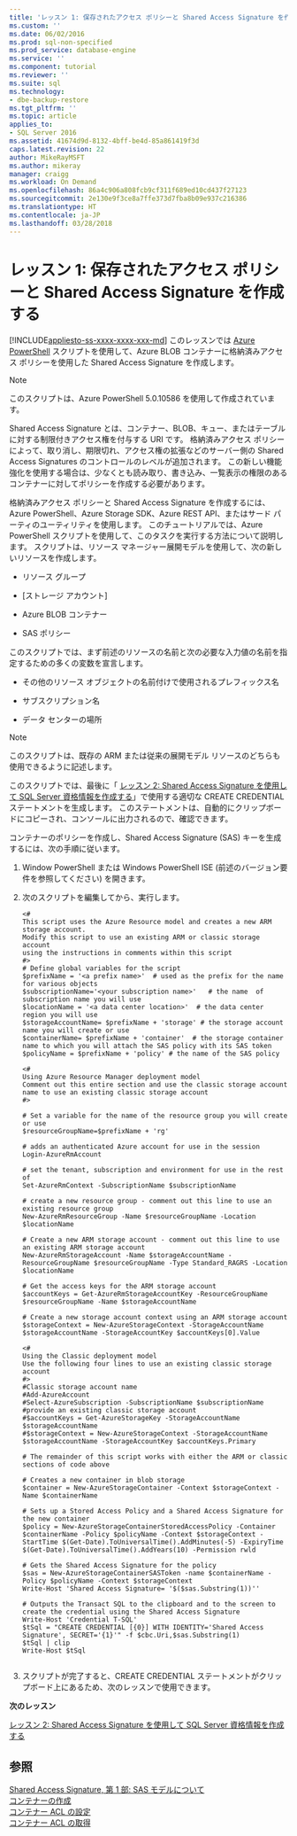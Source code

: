 ```yaml
---
title: 'レッスン 1: 保存されたアクセス ポリシーと Shared Access Signature を作成する | Microsoft Docs'
ms.custom: ''
ms.date: 06/02/2016
ms.prod: sql-non-specified
ms.prod_service: database-engine
ms.service: ''
ms.component: tutorial
ms.reviewer: ''
ms.suite: sql
ms.technology:
- dbe-backup-restore
ms.tgt_pltfrm: ''
ms.topic: article
applies_to:
- SQL Server 2016
ms.assetid: 41674d9d-8132-4bff-be4d-85a861419f3d
caps.latest.revision: 22
author: MikeRayMSFT
ms.author: mikeray
manager: craigg
ms.workload: On Demand
ms.openlocfilehash: 86a4c906a808fcb9cf311f689ed10cd437f27123
ms.sourcegitcommit: 2e130e9f3ce8a7ffe373d7fba8b09e937c216386
ms.translationtype: HT
ms.contentlocale: ja-JP
ms.lasthandoff: 03/28/2018
---
```

# <a name="lesson-1-create-stored-access-policy-and-shared-access-signature"></a>レッスン 1: 保存されたアクセス ポリシーと Shared Access Signature を作成する
[!INCLUDE[appliesto-ss-xxxx-xxxx-xxx-md](../includes/appliesto-ss-xxxx-xxxx-xxx-md.md)]
このレッスンでは [Azure PowerShell](https://azure.microsoft.com/en-us/documentation/articles/powershell-install-configure/) スクリプトを使用して、Azure BLOB コンテナーに格納済みアクセス ポリシーを使用した Shared Access Signature を作成します。  
  
> [!NOTE]  
> このスクリプトは、Azure PowerShell 5.0.10586 を使用して作成されています。  
  
Shared Access Signature とは、コンテナー、BLOB、キュー、またはテーブルに対する制限付きアクセス権を付与する URI です。 格納済みアクセス ポリシーによって、取り消し、期限切れ、アクセス権の拡張などのサーバー側の Shared Access Signatures のコントロールのレベルが追加されます。 この新しい機能強化を使用する場合は、少なくとも読み取り、書き込み、一覧表示の権限のあるコンテナーに対してポリシーを作成する必要があります。  
  
格納済みアクセス ポリシーと Shared Access Signature を作成するには、Azure PowerShell、Azure Storage SDK、Azure REST API、またはサード パーティのユーティリティを使用します。 このチュートリアルでは、Azure PowerShell スクリプトを使用して、このタスクを実行する方法について説明します。 スクリプトは、リソース マネージャー展開モデルを使用して、次の新しいリソースを作成します。  
  
-   リソース グループ  
  
-   [ストレージ アカウント]  
  
-   Azure BLOB コンテナー  
  
-   SAS ポリシー  
  
このスクリプトでは、まず前述のリソースの名前と次の必要な入力値の名前を指定するための多くの変数を宣言します。  
  
-   その他のリソース オブジェクトの名前付けで使用されるプレフィックス名  
  
-   サブスクリプション名  
  
-   データ センターの場所  
  
> [!NOTE]  
> このスクリプトは、既存の ARM または従来の展開モデル リソースのどちらも使用できるように記述します。  
  
このスクリプトでは、最後に「 [レッスン 2: Shared Access Signature を使用して SQL Server 資格情報を作成する](../relational-databases/lesson-2-create-a-sql-server-credential-using-a-shared-access-signature.md)」で使用する適切な CREATE CREDENTIAL ステートメントを生成します。 このステートメントは、自動的にクリップボードにコピーされ、コンソールに出力されるので、確認できます。  
  
コンテナーのポリシーを作成し、Shared Access Signature (SAS) キーを生成するには、次の手順に従います。  
  
1.  Window PowerShell または Windows PowerShell ISE (前述のバージョン要件を参照してください) を開きます。  
  
2.  次のスクリプトを編集してから、実行します。  
  
    ```  
    <#   
    This script uses the Azure Resource model and creates a new ARM storage account.  
    Modify this script to use an existing ARM or classic storage account   
    using the instructions in comments within this script  
    #>  
    # Define global variables for the script  
    $prefixName = '<a prefix name>'  # used as the prefix for the name for various objects  
    $subscriptionName='<your subscription name>'   # the name  of subscription name you will use  
    $locationName = '<a data center location>'  # the data center region you will use  
    $storageAccountName= $prefixName + 'storage' # the storage account name you will create or use  
    $containerName= $prefixName + 'container'  # the storage container name to which you will attach the SAS policy with its SAS token  
    $policyName = $prefixName + 'policy' # the name of the SAS policy  
  
    <#   
    Using Azure Resource Manager deployment model  
    Comment out this entire section and use the classic storage account name to use an existing classic storage account  
    #>  
  
    # Set a variable for the name of the resource group you will create or use  
    $resourceGroupName=$prefixName + 'rg'   
  
    # adds an authenticated Azure account for use in the session   
    Login-AzureRmAccount    
  
    # set the tenant, subscription and environment for use in the rest of   
    Set-AzureRmContext -SubscriptionName $subscriptionName   
  
    # create a new resource group - comment out this line to use an existing resource group  
    New-AzureRmResourceGroup -Name $resourceGroupName -Location $locationName   
  
    # Create a new ARM storage account - comment out this line to use an existing ARM storage account  
    New-AzureRmStorageAccount -Name $storageAccountName -ResourceGroupName $resourceGroupName -Type Standard_RAGRS -Location $locationName   
  
    # Get the access keys for the ARM storage account  
    $accountKeys = Get-AzureRmStorageAccountKey -ResourceGroupName $resourceGroupName -Name $storageAccountName  
  
    # Create a new storage account context using an ARM storage account  
    $storageContext = New-AzureStorageContext -StorageAccountName $storageAccountName -StorageAccountKey $accountKeys[0].Value 
  
    <#  
    Using the Classic deployment model  
    Use the following four lines to use an existing classic storage account  
    #>  
    #Classic storage account name  
    #Add-AzureAccount  
    #Select-AzureSubscription -SubscriptionName $subscriptionName #provide an existing classic storage account  
    #$accountKeys = Get-AzureStorageKey -StorageAccountName $storageAccountName  
    #$storageContext = New-AzureStorageContext -StorageAccountName $storageAccountName -StorageAccountKey $accountKeys.Primary  
  
    # The remainder of this script works with either the ARM or classic sections of code above  
  
    # Creates a new container in blob storage  
    $container = New-AzureStorageContainer -Context $storageContext -Name $containerName  
  
    # Sets up a Stored Access Policy and a Shared Access Signature for the new container  
    $policy = New-AzureStorageContainerStoredAccessPolicy -Container $containerName -Policy $policyName -Context $storageContext -StartTime $(Get-Date).ToUniversalTime().AddMinutes(-5) -ExpiryTime $(Get-Date).ToUniversalTime().AddYears(10) -Permission rwld

    # Gets the Shared Access Signature for the policy  
    $sas = New-AzureStorageContainerSASToken -name $containerName -Policy $policyName -Context $storageContext
    Write-Host 'Shared Access Signature= '$($sas.Substring(1))''  
  
    # Outputs the Transact SQL to the clipboard and to the screen to create the credential using the Shared Access Signature  
    Write-Host 'Credential T-SQL'  
    $tSql = "CREATE CREDENTIAL [{0}] WITH IDENTITY='Shared Access Signature', SECRET='{1}'" -f $cbc.Uri,$sas.Substring(1)   
    $tSql | clip  
    Write-Host $tSql  
  
    ```  
  
3.  スクリプトが完了すると、CREATE CREDENTIAL ステートメントがクリップボード上にあるため、次のレッスンで使用できます。  
  
**次のレッスン**  
  
[レッスン 2: Shared Access Signature を使用して SQL Server 資格情報を作成する](../relational-databases/lesson-2-create-a-sql-server-credential-using-a-shared-access-signature.md)  
  
## <a name="see-also"></a>参照  
[Shared Access Signature, 第 1 部: SAS モデルについて](https://azure.microsoft.com/en-us/documentation/articles/storage-dotnet-shared-access-signature-part-1/)  
[コンテナーの作成](https://msdn.microsoft.com/library/azure/dd179468.aspx)  
[コンテナー ACL の設定](https://msdn.microsoft.com/library/azure/dd179391.aspx)  
[コンテナー ACL の取得](https://msdn.microsoft.com/library/azure/dd179469.aspx)  
  
  
  

